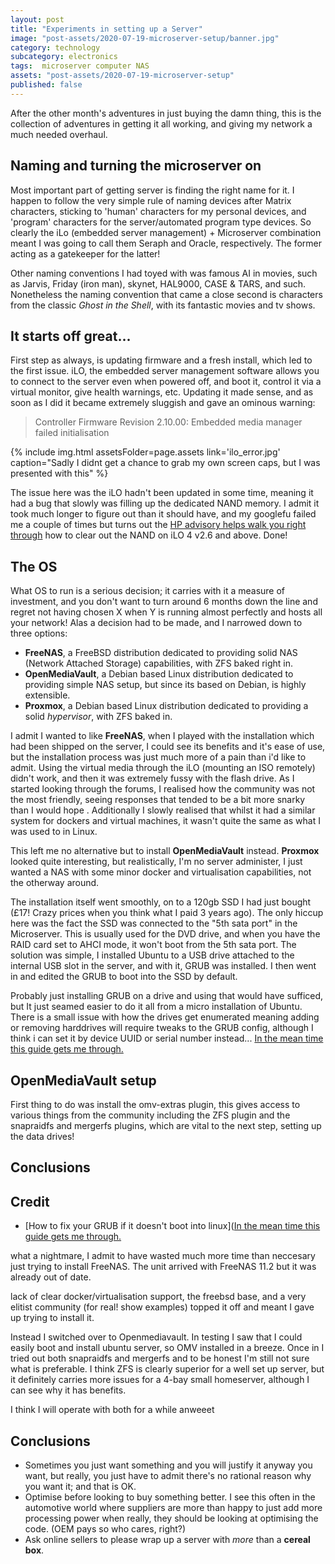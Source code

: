 ```yaml
---
layout: post
title: "Experiments in setting up a Server"
image: "post-assets/2020-07-19-microserver-setup/banner.jpg"
category: technology
subcategory: electronics
tags:  microserver computer NAS
assets: "post-assets/2020-07-19-microserver-setup"
published: false
---
```


After the other month's adventures in just buying the damn thing, this is the collection of adventures in getting it all working, and giving my network a much  needed overhaul.

## Naming and turning the microserver on

Most important part of getting server is finding the right name for it. I happen to follow the very simple rule of naming devices after Matrix characters, sticking to 'human' characters for my personal devices, and 'program' characters for the server/automated program type devices. So clearly the iLo (embedded server management) + Microserver combination meant I was going to call them Seraph and Oracle, respectively. The former acting as a gatekeeper for the latter!

Other naming conventions I had toyed with was famous AI in movies, such as Jarvis, Friday (iron man), skynet, HAL9000, CASE & TARS, and such. Nonetheless the naming convention that came a close second is characters from the classic *Ghost in the Shell*, with its fantastic movies and tv shows.

## It starts off great...

First step as always, is updating firmware and a fresh install, which led to the first issue. iLO, the embedded server management software allows you to connect to the server even when powered off, and boot it, control it via a virtual monitor, give health warnings, etc. Updating it made sense, and as soon as I did it became extremely sluggish and gave an ominous warning:

 > Controller Firmware Revision 2.10.00: Embedded media manager failed initialisation

{% include img.html assetsFolder=page.assets link='ilo_error.jpg' caption="Sadly I didnt get a chance to grab my own screen caps, but I was presented with this" %}

The issue here was the iLO hadn't been updated in some time, meaning it had a bug that slowly was filling up the dedicated NAND memory. I admit it took much longer to figure out than it should have, and my googlefu failed me a couple of times but turns out the [HP advisory helps walk you right through](https://support.hpe.com/hpesc/public/docDisplay?docId=emr_na-a00048622en_us) how to clear out the NAND on iLO 4 v2.6 and above. Done!

## The OS
What OS to run is a serious decision; it carries with it a measure of investment, and you don't want to turn around 6 months down the line and regret not having chosen X when Y is running almost perfectly and hosts all your network! Alas a decision had to be made, and I narrowed down to three options:
 - **FreeNAS**, a FreeBSD distribution dedicated to providing solid NAS (Network Attached Storage) capabilities, with ZFS baked right in.
 - **OpenMediaVault**, a Debian based Linux distribution dedicated to providing simple NAS setup, but since its based on Debian, is highly extensible.
 - **Proxmox**, a Debian based Linux distribution dedicated to providing a solid *hypervisor*, with ZFS baked in.

 I admit I wanted to like **FreeNAS**, when I played with the installation which had been shipped on the server, I could see its benefits and it's ease of use, but the installation process was just much more of a pain than i'd like to admit. Using the virtual media through the iLO (mounting an ISO remotely) didn't work, and then it was extremely fussy with the flash drive. As I started looking through the forums, I realised how the community was not the most friendly, seeing responses that tended to be a bit more snarky than I would hope . Additionally I slowly realised that whilst it had a similar system for dockers and virtual machines, it wasn't quite the same as what I was used to in Linux.

 This left me no alternative but to install **OpenMediaVault** instead. **Proxmox** looked quite interesting, but realistically, I'm no server administer, I just wanted a NAS with some minor docker and virtualisation capabilities, not the otherway around.

The installation itself went smoothly, on to a 120gb SSD I had just bought (£17! Crazy prices when you think what I paid 3 years ago). The only hiccup here was the fact the SSD was connected to the "5th sata port" in the Microserver. This is usually used for the DVD drive, and when you have the RAID card set to AHCI mode, it won't boot from the 5th sata port. The solution was simple, I installed Ubuntu to a USB drive attached to the internal USB slot in the server, and with it, GRUB was installed. I then went in and edited the GRUB to boot into the SSD by default.

Probably just installing GRUB on a drive and using that would have sufficed, but It just seamed easier to do it all from a micro installation of Ubuntu. There is a small issue with how the drives get enumerated meaning adding or removing harddrives will require tweaks to the GRUB config, although I think i can set it by device UUID or serial number instead... [In the mean time this guide gets me through.](https://www.linux.com/training-tutorials/how-rescue-non-booting-grub-2-linux/)

## OpenMediaVault setup

First thing to do was install the omv-extras plugin, this gives access to various things from the community including the ZFS plugin and the snapraidfs and mergerfs plugins, which are vital to the next step, setting up the data drives!



## Conclusions

## Credit

 - [How to fix your GRUB if it doesn't boot into linux]([In the mean time this guide gets me through.](https://www.linux.com/training-tutorials/how-rescue-non-booting-grub-2-linux/)



what a nightmare, I admit to have wasted much more time than neccesary just trying to install FreeNAS. The unit arrived with FreeNAS 11.2 but it was already out of date.

lack of clear docker/virtualisation support, the freebsd base, and a very elitist community (for real! show examples) topped it off and meant I gave up trying to install it.

Instead I switched over to Openmediavault. In testing I saw that I could easily boot and install ubuntu server, so OMV installed in a breeze. Once in I tried out both snapraidfs and mergerfs and to be honest I'm still not sure what is preferable. I think ZFS is clearly superior for a well set up server, but it definitely carries more issues for a 4-bay small homeserver, although I can see why it has benefits.

I think I will operate with both for a while anweeet





## Conclusions

 - Sometimes you just want something and you will justify it anyway you want, but really, you just have to admit there's no rational reason why you want it; and that is OK.
 - Optimise before looking to buy something better. I see this often in the automotive world where suppliers are more than happy to just add more processing power when really, they should be looking at optimising the code. (OEM pays so who cares, right?)
 - Ask online sellers to please wrap up a server with *more* than a **cereal box**.
